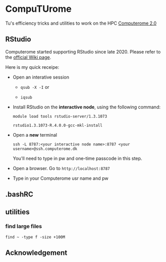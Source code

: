 # CompuTUrome

Tu's efficiency tricks and utilities to work on the HPC [Computerome 2.0](https://www.computerome.dk/display/C2W/Computerome+2.0+Wiki)

## RStudio
Computerome started supporting RStudio since late 2020. Please refer to the [official Wiki page](https://www.computerome.dk/display/C2W/Rstudio+Server).

Here is my quick receipe:

- Open an interative session
  
  - `qsub -X -I` or

  - `iqsub`

- Install RStudio on the **interactive node**, using the following command:

    `module load tools rstudio-server/1.3.1073`
    
    `rstudio1.3.1073-R.4.0.0-gcc-mkl-install`

- Open a **new** terminal
  
  `ssh -L 8787:<your interactive node name>:8787 <your username>@ssh.computerome.dk`

  You'll need to type in pw and one-time passcode in this step.

- Open a browser. Go to `http://localhost:8787`
  
- Type in your Computerome usr name and pw

## .bashRC

## utilities

### find large files

`find ~ -type f -size +100M`

## Acknowledgement

